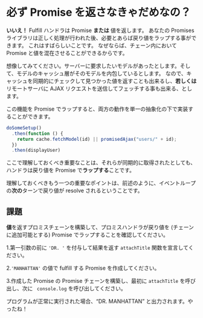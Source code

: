# 必ず Promise を返さなきゃだめなの？

**いいえ！** Fulfill ハンドラは Promise **または** 値を返します。
あなたの Promises ライブラリは正しく処理が行われた後、必要とあらば戻り値をラップする事ができます。
これはすばらしいことです。
なぜならば、チェーン内において Promise と値を混在させることができるからです。

想像してみてください。サーバーに要求したいモデルがあったとします。そして、モデルのキャッシュ層がそのモデルを内包しているとします。
なので、キャッシュを同期的にチェックして見つかった値を返すことも出来るし、**若しくは** リモートサーバに AJAX リクエストを送信してフェッチする事も出来る、とします。

この機能を Promise でラップすると、両方の動作を単一の抽象化の下で実装することができます。

```js
doSomeSetup()
  .then(function () {
    return cache.fetchModel(id) || promisedAjax("users/" + id);
  })
  .then(displayUser)
```

ここで理解しておくべき重要なことは、それらが同期的に取得されたとしても、ハンドラは戻り値を Promise で**ラップする**ことです。

理解しておくべきもう一つの重要なポイントは、前述のように、イベントループの**次の**ターンで戻り値が resolve されるということです。


## 課題

**値**を返すプロミスチェーンを構築して、プロミスハンドラが戻り値を (チェーンに追加可能とする) Promise でラップすることを確認してください。


1.第一引数の前に `'DR. '` を付与して結果を返す `attachTitle` 関数を宣言してください。

2.`'MANHATTAN'` の値で fulfill する Promise を作成してください。

3.作成した Promise の Promise チェーンを構築し、最初に `attachTitle` を呼び出し、次に ` console.log` を呼び出してください。


プログラムが正常に実行された場合、“DR. MANHATTAN” と出力されます。やったね！

